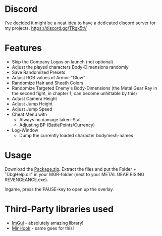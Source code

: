 # Discord
I've decided it might be a neat idea to have a dedicated discord server for my projects.
https://discord.gg/TRgk5tV

# Features
* Skip the Company Logos on launch (not optional)
* Adjust the played characters Body-Dimensions randomly
* Save Randomized Presets
* Adjust RGB values of Armor-"Glow"
* Randomize Hair and Sheath Colors
* Randomize Targeted Enemy's Body-Dimensions (the Metal Gear Ray in the second fight, in chapter 1, can become unhittable by this)
* Adjust Camera Height
* Adjust Jump Height
* Adjust Jump Speed
* Cheat Menu with
  * Always no damage taken-Stat
  * Adjusting BP (BattlePoints/Currency)
* Log-Window
    * Dump the currently loaded character bodymesh-names
 

# Usage
Download the [Package.zip](https://github.com/c0dycode/MGRR-Mods/blob/master/Package/Package.zip).
Extract the files and put the Folder + "DbgHelp.dll" in your MGR-folder (next to your METAL GEAR RISING REVENGEANCE.exe).

Ingame, press the PAUSE-key to open up the overlay.

# Third-Party libraries used
- [ImGui](https://github.com/ocornut/imgui) - absolutely amazing library!
- [MinHook](https://github.com/TsudaKageyu/minhook) - same goes for this!
